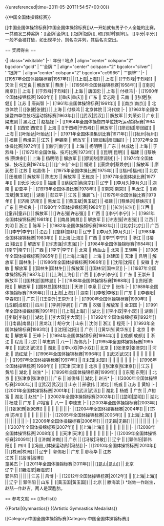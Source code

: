 {{unreferenced|time=2011-05-20T11:54:57+00:00}}

{{中国全国体操锦标赛}}

[[中国全国体操锦标赛|中国全国体操锦标赛]]从一开始就有男子个人全能的比赛。
一共颁发三种奖牌：[[金牌|金牌]], [[银牌|银牌]], 和[[铜牌|铜牌]]。 [[平分|平分]]一般不会被打破，如出现平分，则名次并列，其后名次空出。

== 奖牌得主 ==

{| class="wikitable"
|-
! 年份
! 地点
| align="center" colspan="2" bgcolor="gold" | '''金牌'''
| align="center" colspan="2" bgcolor="silver" | '''银牌'''
| align="center" colspan="2" bgcolor="cc9966" | '''铜牌'''
|-
| [[1957年全国体操锦标赛|1957年]] || [[上海|上海]] || 上海 || [[于烈峰|于烈峰]] || 天津 || 何芝良 || 解放军 || 蔡庚
|-
| [[1958年全国体操锦标赛|1958年]] || [[南京|南京]] || 上海 || [[于烈峰|于烈峰]] || 上海 || 唐国忠 || 上海 || 付禄鸿
|-
| [[1960年全国体操锦标赛|1960年]] || [[重庆|重庆]] || 广东 || 梁志刚 || 云南 || [[张健|张健]] || 江苏 || 唐尚智
|-
| [[1961年全国体操锦标赛|1961年]] || [[南京|南京]] || 北京体院 || [[张健|张健]] || 上海 || 付禄鸿 || 北京体院 || 冯代俊
|-
| [[1963年全国体操暨四单位技巧运动锦标赛|1963年]] || [[武汉|武汉]] || 解放军 || 刘荣弟 || 广东 || 梁志刚 || 黑龙江 || 赵福禄
|-
| [[1964年全国体操暨四单位技巧运动锦标赛|1964年]] || [[西安|西安]] || 上海 || [[于烈峰|于烈峰]] || 解放军 || [[廖润甜|廖润甜]] || 上海 || [[叶贻达|叶贻达]]
|-
| [[1971年全国体操集训比赛|1971年]] || [[杭州|杭州]] || 福建 || 蔡焕宗 || 江苏 || 尹锡南 || 解放军 || [[廖润甜|廖润甜]]
|-
| [[1972年全国体操比赛|1972年]] || [[南宁|南宁]] || 上海 || 杨明明 || 广东 || 林成达 || 上海 || 于烈峰
|-
| [[1973年全国体操、技巧比赛|1973年]] || [[昆明|昆明]] || 福建 || [[蔡焕宗|蔡焕宗]] || 上海 || 杨明明 || 解放军 || [[廖润甜|廖润甜]]
|-
| [[1974年全国体操、技巧比赛|1974年]] || [[广州|广州]] || 福建 || [[蔡焕宗|蔡焕宗]] || 解放军 || 廖润甜 || 江苏 || 赵嘉伟
|-
| [[1975年全国体操比赛|1975年]] || [[福州|福州]] || 北京 || 田维顺 || 解放军 || 陈志方 || 解放军 || 王栋良
|-
| [[1977年全国体操比赛|1977年]] || [[长沙|长沙]] || 福建 || [[蔡焕宗|蔡焕宗]] || 辽宁 || [[李月久|李月久]] || 湖南 || 彭亚平
|-
| [[1978年全国体操比赛|1978年]] || [[南京|南京]] || 黑龙江 || [[黄玉斌|黄玉斌]] || 湖南 || 彭亚平 || 江苏 || 潘辰飞
|-
| [[1979年全国体操比赛|1979年]] || [[济南|济南]] || 黑龙江 || [[黄玉斌|黄玉斌]] || 福建 || [[蔡焕宗|蔡焕宗]] || 广东 || 熊松良
|-
| [[1980年全国体操锦标赛|1980年]] || [[长沙|长沙]] || 江西 || [[童非|童非]] || 解放军 || [[许志强|许志强]] || 广西 || [[李宁|李宁]]
|-
| [[1981年全国体操锦标赛|1981年]] || [[南昌|南昌]] || 解放军 || [[许志强|许志强]] || 江西 || 刘明 || 浙江 || 陈军
|-
| [[1982年全国体操锦标赛|1982年]] || [[北京|北京]] || 广西 || [[李宁|李宁]] || 江西 || [[童非|童非]] || 辽宁 || [[李月久|李月久]]
|-
| [[1983年全国体操锦标赛|1983年]] || [[上海|上海]] || 广西 || [[李宁|李宁]] || 浙江 || [[楼云|楼云]] || 解放军 || [[许志强|许志强]]
|-
| [[1984年全国体操锦标赛|1984年]] || [[南宁|南宁]] || 广西 || [[李宁|李宁]] || 北京 || 杨岳山 || 北京 || 王晓明
|-
| [[1985年全国体操锦标赛|1985年]] || [[上海|上海]] || 上海 || 赵建国 || 天津 || 吕明 || 解放军 || 国林生
|-
| [[1986年全国体操锦标赛|1986年]] || [[沈阳|沈阳]] || 安徽 || 方敏 || 解放军 || [[国林生|国林生]] || 解放军 || [[国林显|国林显]]
|-
| [[1987年全国体操锦标赛|1987年]] || [[上海|上海]] || 广西 || [[李宁|李宁]] || 广东 || 王崇升 || 解放军 || [[国林显|国林显]]
|-
| [[1988年全国体操锦标赛|1988年]] || [[贵阳|贵阳]] || 解放军 || [[国林显|国林显]] || 天津 || 李泉  || 辽宁 || 张伟
|-
| [[1989年全国体操锦标赛|1989年]] || [[上海|上海]] || 湖南 || [[李敬|李敬]] || 广东 || [[李春阳|李春阳]] || 广东 || [[王崇升|王崇升]]
|-
| [[1990年全国体操锦标赛|1990年]] || [[成都|成都]] || 四川 || [[李舸|李舸]] || 广西 || 农强 || 解放军 || 金卫国
|-
| [[1991年全国体操锦标赛|1991年]] || [[上海|上海]] || 湖北 || [[李小双|李小双]] || 湖南 || [[李敬|李敬]] || 湖北 || [[李大双|李大双]]
|-
| [[1992年全国体操锦标赛|1992年]] || [[南昌|南昌]] || 黑龙江 || 胡守文 || 山东 || 沈剑 || 浙江 || 程亮
|-
| [[1993年全国体操锦标赛|1993年]] || [[沈阳|沈阳]] || 广东 || [[黄华东|黄华东]] || 北京 || 李勃 || 解放军 || 王峰
|-
| [[1994年全国体操锦标赛|1994年]] || [[成都|成都]] || 浙江 || 程亮 || 北京 || 单志鹏 || 八一 || 胡伟亮
|-
| [[1995年全国体操锦标赛|1995年]] || [[武汉|武汉]] || 湖北 || [[李小双|李小双]] || 北京 || [[张津京|张津京]] || 河北 || 范红斌
|-
| [[1996年全国体操锦标赛|1996年]] || [[武汉|武汉]] ||  ||  ||  ||  ||  || 
|-
| [[1997年全国体操锦标赛|1997年]] || [[未知|未知]] ||  ||  ||  ||  ||  || 
|-
| [[1998年全国体操锦标赛|1998年]] || [[天津|天津]] || 北京 || [[张津京|张津京]] || 江苏 || 黄旭 || 湖北 || 赵生*
|-
| [[1999年全国体操锦标赛|1999年]] || [[东莞|东莞]] || 北京 || [[张津京|张津京]] || 广东 || 肖俊峰 || 湖北 || 赵吉*
|-
| [[2000年全国体操锦标赛|2000年]] || [[武汉|武汉]] || 山东 || 邢傲伟 || 湖北 || 杨威 || 江苏 || 黄旭
|-
| [[2001年全国体操锦标赛|2001年]] || [[武汉|武汉]] || 湖北 || 杨威 || 广东 || 卢裕富 || 湖北 || 赵甡*
|-
| [[2002年全国体操锦标赛|2002年]] || [[昆明|昆明]] || 湖北 || 杨威 || 广东 || 卢裕富 || 八一 || 李德志
|-
| [[2003年全国体操锦标赛|2003年]] || [[张家港|张家港]] ||  ||  ||  ||  ||  || 
|-
| [[2004年全国体操锦标赛|2004年]] || [[苏州|苏州]] ||  ||  ||  ||  ||  || 
|-
| [[2005年全国体操锦标赛|2005年]] || [[上海|上海]] ||  ||  ||  ||  ||  || 
|-
| [[2006年全国体操锦标赛|2006年]] || [[无锡|无锡]] ||  ||  ||  ||  ||  || 
|-
| [[2007年全国体操锦标赛|2007年]] || [[上海|上海]] ||  ||  ||  ||  ||  || 
|-
| [[2008年全国体操锦标赛|2008年]] || [[天津|天津]] ||  ||  ||  ||  ||  || 
|-
| [[2009年全国体操锦标赛|2009年]] || [[济南|济南]] || 广东 || [[冯敬|冯敬]] || 辽宁 || [[郭伟阳|郭伟阳]] || 四川 || [[冯喆_(体操运动员)|冯喆]]
|-
| [[2010年全国体操锦标赛|2010年]] || [[株洲|株洲]] || 辽宁 || 郭伟阳 || 广东 || 廖秋华 || 江苏<br>江苏 || [[呂博|呂博]]<br>童英杰
|-
| [[2011年全国体操锦标赛|2011年]] || [[昆山|昆山]] || 北京<br>辽宁 || [[滕海滨|滕海滨]]<br>郭伟阳 ||  ||  || 江苏 || 呂博
|-
| [[2012年全国体操锦标赛|2012年]] || [[上海|上海]] || 辽宁 || 郭伟阳 || 山东 || [[黃玉国|黃玉国]] || 北京 || 滕海滨
|}
*赵甡一作赵生，赵喆一作赵吉，两人是双胞胎。

== 参考文献 ==
{{Reflist}}

{{Portal|Gymnastics}}
{{Artistic Gymnastics Medalists}}

[[Category:中国全国体操锦标赛|Category:中国全国体操锦标赛]]